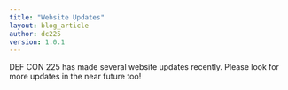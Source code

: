 ```yaml
---
title: "Website Updates"
layout: blog_article
author: dc225
version: 1.0.1
---
```


DEF CON 225 has made several website updates recently. Please look for more updates in the near future too!
